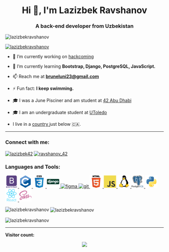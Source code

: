 <!--
**lazizbekravshanov/lazizbekravshanov** is a ✨ _special_ ✨ repository because its `README.md` (this file) appears on your GitHub profile.

Here are some ideas to get you started:

- 🔭 I’m currently working on ...
- 🌱 I’m currently learning ...
- 👯 I’m looking to collaborate on ...
- 🤔 I’m looking for help with ...
- 💬 Ask me about ...
- 📫 How to reach me: ...
- 😄 Pronouns: ...
- ⚡ Fun fact: ...
-->
<h1 align="center">Hi 👋, I'm Lazizbek Ravshanov</h1>
<h3 align="center">A back-end developer from Uzbekistan</h3>

<p align="left"> <img src="https://komarev.com/ghpvc/?username=lazizbekravshanov&label=Profile%20views&color=0e75b6&style=flat" alt="lazizbekravshanov" /> </p>

<p align="left"> <a href="https://github.com/ryo-ma/github-profile-trophy"><img src="https://github-profile-trophy.vercel.app/?username=lazizbekravshanov" alt="lazizbekravshanov" /></a> </p>

- 🔭 I’m currently working on [hackcoming](https://github.com/lazizbekravshanov/hackcoming)

- 🌱 I’m currently learning **Bootstrap, Django, PostgreSQL, JavaScript.**

- 📫 Reach me at **bruneluni23@gmail.com**

- ⚡ Fun fact: **I keep swimming.**

- :mortar_board: I was a June Pisciner and am student at <a href="https://42abudhabi.ae/" target="_blank"> 42 Abu Dhabi </a>
- 🎓 I am an undergraduate student at <a href="https://www.utoledo.edu/" target="_blank"> UToledo </a>


- I live in a <a href="https://en.wikipedia.org/wiki/United_States" target="_blank"> country </a> just below 🇨🇦.
<hr>
<h3 align="left">Connect with me:</h3>
<p align="left">
<a href="https://linkedin.com/in/lazizbek42" target="blank"><img align="center" src="https://raw.githubusercontent.com/rahuldkjain/github-profile-readme-generator/master/src/images/icons/Social/linked-in-alt.svg" alt="lazizbek42" height="30" width="40" /></a>
<a href="https://instagram.com/ravshanov_42" target="blank"><img align="center" src="https://raw.githubusercontent.com/rahuldkjain/github-profile-readme-generator/master/src/images/icons/Social/instagram.svg" alt="ravshanov_42" height="30" width="40" /></a>
</p>

<h3 align="left">Languages and Tools:</h3>
<p align="left"> <a href="https://getbootstrap.com" target="_blank" rel="noreferrer"> <img src="https://raw.githubusercontent.com/devicons/devicon/master/icons/bootstrap/bootstrap-plain-wordmark.svg" alt="bootstrap" width="40" height="40"/> </a> <a href="https://www.cprogramming.com/" target="_blank" rel="noreferrer"> <img src="https://raw.githubusercontent.com/devicons/devicon/master/icons/c/c-original.svg" alt="c" width="40" height="40"/> </a> <a href="https://www.w3schools.com/css/" target="_blank" rel="noreferrer"> <img src="https://raw.githubusercontent.com/devicons/devicon/master/icons/css3/css3-original-wordmark.svg" alt="css3" width="40" height="40"/> </a> <a href="https://www.djangoproject.com/" target="_blank" rel="noreferrer"> <img src="https://raw.githubusercontent.com/devicons/devicon/master/icons/django/django-original.svg" alt="django" width="40" height="40"/> </a> <a href="https://www.figma.com/" target="_blank" rel="noreferrer"> <img src="https://www.vectorlogo.zone/logos/figma/figma-icon.svg" alt="figma" width="40" height="40"/> </a> <a href="https://git-scm.com/" target="_blank" rel="noreferrer"> <img src="https://www.vectorlogo.zone/logos/git-scm/git-scm-icon.svg" alt="git" width="40" height="40"/> </a> <a href="https://www.w3.org/html/" target="_blank" rel="noreferrer"> <img src="https://raw.githubusercontent.com/devicons/devicon/master/icons/html5/html5-original-wordmark.svg" alt="html5" width="40" height="40"/> </a> <a href="https://developer.mozilla.org/en-US/docs/Web/JavaScript" target="_blank" rel="noreferrer"> <img src="https://raw.githubusercontent.com/devicons/devicon/master/icons/javascript/javascript-original.svg" alt="javascript" width="40" height="40"/> </a> <a href="https://www.linux.org/" target="_blank" rel="noreferrer"> <img src="https://raw.githubusercontent.com/devicons/devicon/master/icons/linux/linux-original.svg" alt="linux" width="40" height="40"/> </a> <a href="https://www.postgresql.org" target="_blank" rel="noreferrer"> <img src="https://raw.githubusercontent.com/devicons/devicon/master/icons/postgresql/postgresql-original-wordmark.svg" alt="postgresql" width="40" height="40"/> </a> <a href="https://www.python.org" target="_blank" rel="noreferrer"> <img src="https://raw.githubusercontent.com/devicons/devicon/master/icons/python/python-original.svg" alt="python" width="40" height="40"/> </a> <a href="https://reactjs.org/" target="_blank" rel="noreferrer"> <img src="https://raw.githubusercontent.com/devicons/devicon/master/icons/react/react-original-wordmark.svg" alt="react" width="40" height="40"/> </a> <a href="https://sass-lang.com" target="_blank" rel="noreferrer"> <img src="https://raw.githubusercontent.com/devicons/devicon/master/icons/sass/sass-original.svg" alt="sass" width="40" height="40"/> </a> </p>

<p><img align="left" src="https://github-readme-stats.vercel.app/api/top-langs?username=lazizbekravshanov&show_icons=true&locale=en&layout=compact" alt="lazizbekravshanov" /></p>

<p>&nbsp;<img align="center" src="https://github-readme-stats.vercel.app/api?username=lazizbekravshanov&show_icons=true&locale=en" alt="lazizbekravshanov" /></p>

<p><img align="center" src="https://github-readme-streak-stats.herokuapp.com/?user=lazizbekravshanov&" alt="lazizbekravshanov" /></p>
<hr>

**Visitor count:** <br>
<p align="center">
<img src="https://profile-counter.glitch.me/lazizbekravshanov/count.svg" "text-align:center">
</p>
